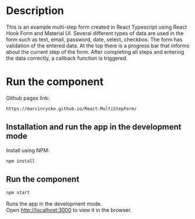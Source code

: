 # Description

This is an example multi-step form created in React Typescript using React Hook Form and Material UI. Several different types of data are used in the form such as text, email, password, date, select, checkbox. The form has validation of the entered data. At the top there is a progress bar that informs about the current step of the form. After completing all steps and entering the data correctly, a callback function is triggered.

# Run the component


Github pages link:


```sh
https://marcinrycko.github.io/React-MultiStepForm/
```


## Installation and run the app in the development mode

Install using NPM:

```sh
npm install
```

## Run the component

```sh
npm start
```

Runs the app in the development mode.\
Open [http://localhost:3000](http://localhost:3000) to view it in the browser.
